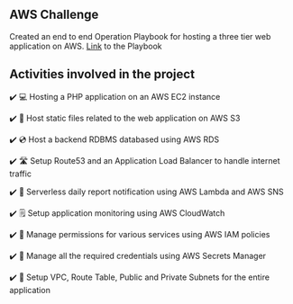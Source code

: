 ## AWS Challenge

Created an end to end Operation Playbook for hosting a three tier web application on AWS. [Link](playbook/Operations_PlaybookCompleted.pdf) to the Playbook


## Activities involved in the project

✔️ 💻 Hosting a PHP application on an AWS EC2 instance

✔️ 🥤 Host static files related to the web application on AWS S3

✔️ 💿 Host a backend RDBMS databased using AWS RDS

✔️ 🛣️ Setup Route53 and an Application Load Balancer to handle internet traffic

✔️ 📧 Serverless daily report notification using AWS Lambda and AWS SNS

✔️ 🗒️ Setup application monitoring using AWS CloudWatch

✔️ 🚪 Manage permissions for various services using AWS IAM policies

✔️ 🔐 Manage all the required credentials using AWS Secrets Manager

✔️ 🔌 Setup VPC, Route Table, Public and Private Subnets for the entire application
